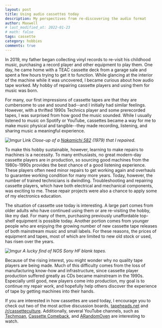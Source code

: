 ```yaml
---
layout: post
title: Using audio cassettes today
description: My perspectives from re-discovering the audio format
author: Maxwell
# last_modified_at: 2022-01-23
# math: false
tags: cassette
category: hobbies
comments: true
---
```


In 2019, my father began collecting vinyl records to re-visit his childhood music, purchasing a record player and other equipment to play them. One day, he came home with a TEAC cassette deck from a garage sale and spent a few hours trying to get it to function. While glancing at the interior of the machine while it was uncovered, I became curious about how audio tape worked. My hobby of repairing cassette players and using them for music was born.

For many, our first impressions of cassette tapes are that they are cumbersome to use and sound bad--and I initially had similar feelings. However, with a thrifted 1990s Technics player and some prerecorded tapes, I was surprised from how good the music sounded. While I usually listened to music on Spotify or YouTube, cassettes became a way for me to make music physical and tangible--they made recording, listening, and sharing music a  meaningful experience.  

![Imgur Link](https://i.imgur.com/820liaF.jpg) *Close-up of a [Nakamichi 582](https://www.hifiengine.com/manual_library/nakamichi/582.shtml) (1979) that I repaired.*

To make this hobby sustainable, however, learning to make repairs to machines is a necessity. To many enthusiasts, no great modern-day cassette players are in production, so sourcing good machines from the 1980s-1990s provides the best chance of a good listening experience. These players often need minor repairs to get working again and overhauls to guarantee working condition for many more years. Today, however, the number of trained technicians is dwindling. Troubleshooting and repairing cassette players, which have both electrical and mechanical components, was exciting to me. These repair projects were also a chance to apply some of my electronics education. 

The situation of cassette use today is interesting. A large part comes from older adults who have continued using them or are re-visiting the hobby, like my dad. For many of them, purchasing previously unaffordable top-shelf equipment is possible today. Another portion comes from younger people who are enjoying the growing number of new cassette tape releases of both mainstream music and small labels. For these reasons, the prices of equipment and tapes, most of which are limited to new old stock or used, has risen over the years. 

![Imgur](https://i.imgur.com/Ug9aMGG.jpg) *A lucky find of NOS Sony HF blank tapes.*

Because of the rising interest, you might wonder why no quality tape players are being made. Much of this difficulty comes from the loss of manufacturing know-how and infrastructure, since cassette player production suffered greatly as CDs became mainstream in the 1990s. Especially until good, new players come into production, my goal is to continue my repair work, and hopefully help others discover the experience of tape by getting machines into their hands.

If you are interested in how cassettes are used today, I encourage you to check out two of the most active discussion boards, [tapeheads.net](http://www.tapeheads.net/) and [/r/cassetteculture](http://reddit.com/r/cassetteculture). Additionally, several YouTube channels, such as [Techmoan](https://www.youtube.com/c/Techmoan), [Cassette Comeback](https://www.youtube.com/c/CassetteComeback), and [ARandomOven](https://www.youtube.com/channel/UC1ltHeOnl20SL7CXrNsnAVA) are interesting to watch.

